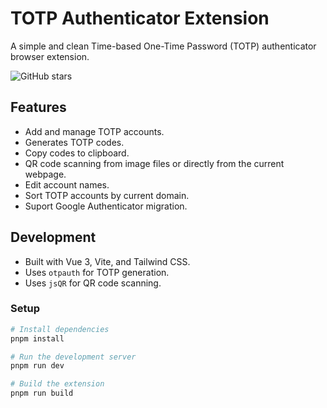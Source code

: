 # TOTP Authenticator Extension

A simple and clean Time-based One-Time Password (TOTP) authenticator browser extension.

![GitHub stars](https://img.shields.io/github/stars/csic21/totp-chrome-extension?style=social)

## Features

- Add and manage TOTP accounts.
- Generates TOTP codes.
- Copy codes to clipboard.
- QR code scanning from image files or directly from the current webpage.
- Edit account names.
- Sort TOTP accounts by current domain.
- Suport Google Authenticator migration.

## Development

- Built with Vue 3, Vite, and Tailwind CSS.
- Uses `otpauth` for TOTP generation.
- Uses `jsQR` for QR code scanning.

### Setup

```bash
# Install dependencies
pnpm install

# Run the development server
pnpm run dev

# Build the extension
pnpm run build
```
